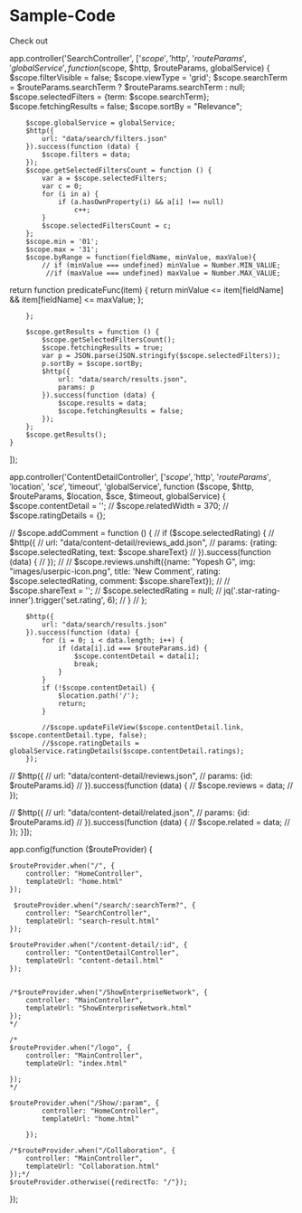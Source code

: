 # Sample-Code
Check out

app.controller('SearchController', ['$scope', '$http', '$routeParams', 'globalService', function ($scope, $http, $routeParams, globalService) {
        $scope.filterVisible = false;
        $scope.viewType = 'grid';
        $scope.searchTerm = $routeParams.searchTerm ? $routeParams.searchTerm : null;
        $scope.selectedFilters = {term: $scope.searchTerm};
        $scope.fetchingResults = false;
        $scope.sortBy = "Relevance";

        $scope.globalService = globalService;
        $http({
            url: "data/search/filters.json"
        }).success(function (data) {
            $scope.filters = data;
        });
        $scope.getSelectedFiltersCount = function () {
            var a = $scope.selectedFilters;
            var c = 0;
            for (i in a) {
                if (a.hasOwnProperty(i) && a[i] !== null)
                    c++;
            }
            $scope.selectedFiltersCount = c;
        };
        $scope.min = '01';
        $scope.max = '31';
        $scope.byRange = function(fieldName, minValue, maxValue){
            // if (minValue === undefined) minValue = Number.MIN_VALUE;
             //if (maxValue === undefined) maxValue = Number.MAX_VALUE;

  return function predicateFunc(item) {
    return minValue <= item[fieldName] && item[fieldName] <= maxValue;
  };
            
        };
        
        $scope.getResults = function () {
            $scope.getSelectedFiltersCount();
            $scope.fetchingResults = true;
            var p = JSON.parse(JSON.stringify($scope.selectedFilters));
            p.sortBy = $scope.sortBy;
            $http({
                url: "data/search/results.json",
                params: p
            }).success(function (data) {
                $scope.results = data;
                $scope.fetchingResults = false;
            });
        };
        $scope.getResults();
    }
]);
	
	
app.controller('ContentDetailController', ['$scope', '$http', '$routeParams', '$location', '$sce', '$timeout', 'globalService', function ($scope, $http, $routeParams, $location, $sce, $timeout, globalService) {
        $scope.contentDetail = '';
       // $scope.relatedWidth = 370;
       // $scope.ratingDetails = {};

//        $scope.addComment = function () {
//            if ($scope.selectedRating) {
//                $http({
//                    url: "data/content-detail/reviews_add.json",
//                    params: {rating: $scope.selectedRating, text: $scope.shareText}
//                }).success(function (data) {
//                });
//
//                $scope.reviews.unshift({name: "Yopesh G", img: "images/userpic-icon.png", title: 'New Comment', rating: $scope.selectedRating, comment: $scope.shareText});
//
//                $scope.shareText = '';
//                $scope.selectedRating = null;
//                jq('.star-rating-inner').trigger('set.rating', 6);
//            }
//        };

        $http({
            url: "data/search/results.json"
        }).success(function (data) {
            for (i = 0; i < data.length; i++) {
                if (data[i].id === $routeParams.id) {
                    $scope.contentDetail = data[i];
                    break;
                }
            }
            if (!$scope.contentDetail) {
                $location.path('/');
                return;
            }

            //$scope.updateFileView($scope.contentDetail.link, $scope.contentDetail.type, false);
            //$scope.ratingDetails = globalService.ratingDetails($scope.contentDetail.ratings);
        });

//        $http({
//            url: "data/content-detail/reviews.json",
//            params: {id: $routeParams.id}
//        }).success(function (data) {
//            $scope.reviews = data;
//        });

//        $http({
//            url: "data/content-detail/related.json",
//            params: {id: $routeParams.id}
//        }).success(function (data) {
//            $scope.related = data;
//        });
    }]);	
	
	
	
app.config(function ($routeProvider) {

    $routeProvider.when("/", {
        controller: "HomeController",
        templateUrl: "home.html"
    });
    
     $routeProvider.when("/search/:searchTerm?", {
        controller: "SearchController",
        templateUrl: "search-result.html"
    });
    
    $routeProvider.when("/content-detail/:id", {
        controller: "ContentDetailController",
        templateUrl: "content-detail.html"
    });


    /*$routeProvider.when("/ShowEnterpriseNetwork", {
        controller: "MainController",
        templateUrl: "ShowEnterpriseNetwork.html"
    });
    */
    
    /*
    $routeProvider.when("/logo", {
        controller: "MainController",
        templateUrl: "index.html"
         
    });
    */
    
    $routeProvider.when("/Show/:param", {
            controller: "HomeController",
            templateUrl: "home.html"
             
        });
    
    /*$routeProvider.when("/Collaboration", {
        controller: "MainController",
        templateUrl: "Collaboration.html"
    });*/
    $routeProvider.otherwise({redirectTo: "/"});	
	
});
